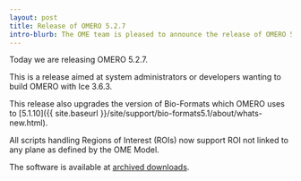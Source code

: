 ```yaml
---
layout: post
title: Release of OMERO 5.2.7
intro-blurb: The OME team is pleased to announce the release of OMERO 5.2.7
---
```

Today we are releasing OMERO 5.2.7. 

This is a release aimed at system administrators or developers wanting to build OMERO with Ice 3.6.3.

This release also upgrades the version of Bio-Formats which OMERO uses to [5.1.10]({{ site.baseurl }}/site/support/bio-formats5.1/about/whats-new.html).

All scripts handling Regions of Interest (ROIs) now support ROI not linked to any plane as defined by the OME Model.

The software is available at [archived downloads](https://downloads.openmicroscopy.org/omero/5.2.7).
